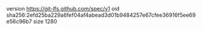 version https://git-lfs.github.com/spec/v1
oid sha256:2efd25ba229a6fef04af4abead3d01b9484257e67cfee36916f5ee69e56c96b7
size 1280
